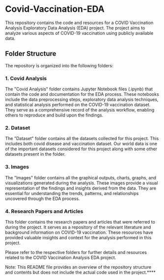 # Covid-Vaccination-EDA


This repository contains the code and resources for a COVID Vaccination Analysis Exploratory Data Analysis (EDA) project. The project aims to analyze various aspects of COVID-19 vaccination using publicly available data.

## Folder Structure

The repository is organized into the following folders:

### 1. Covid Analysis

The "Covid Analysis" folder contains Jupyter Notebook files (.ipynb) that contain the code and documentation for the EDA process. These notebooks include the data preprocessing steps, exploratory data analysis techniques, and statistical analysis performed on the COVID-19 vaccination dataset. They serve as a comprehensive record of the analysis workflow, enabling others to reproduce and build upon the findings.


### 2.  Dataset 

The "Dataset" folder contains all the datasets collected for this project. This includes both covid disease and vaccination dataset. Our world data is one of the important datasets considered for this project along with some other datasets present in the folder.

### 3.  Images

The "Images" folder contains all the graphical outputs, charts, graphs, and visualizations generated during the analysis. These images provide a visual representation of the findings and insights derived from the data. They are essential for understanding the trends, patterns, and relationships uncovered through the EDA process.

### 4. Research Papers and Articles

This folder contains the research papers and articles that were referred to during the project. It serves as a repository of the relevant literature and background information on COVID-19 vaccination. These resources have provided valuable insights and context for the analysis performed in this project.



Please refer to the respective folders for further details and resources related to the COVID Vaccination Analysis EDA project.

Note: This README file provides an overview of the repository structure and contents but does not include the actual code used in the project.****
